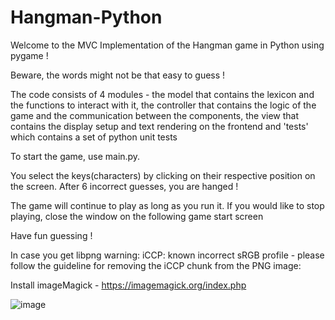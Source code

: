 # Hangman-Python
Welcome to the MVC Implementation of the Hangman game in Python using pygame ! 

Beware, the words might not be that easy to guess ! 

The code consists of 4 modules - the model that contains the lexicon and the functions to interact with it, the controller that contains the logic of the game and the communication between the components, the view that contains the display setup and text rendering on the frontend and 'tests' which contains a set of python unit tests

To start the game, use main.py. 

You select the keys(characters) by clicking on their respective position on the screen. After 6 incorrect guesses, you are hanged !

The game will continue to play as long as you run it. If you would like to stop playing, close the window on the following game start screen 

Have fun guessing ! 

In case you get libpng warning: iCCP: known incorrect sRGB profile - please follow the guideline for removing the iCCP chunk from the PNG image: 

Install imageMagick - https://imagemagick.org/index.php

![image](https://user-images.githubusercontent.com/100804008/169719655-ab5a8d27-4ef9-4bf9-9f1d-cd56888e67d9.png)




